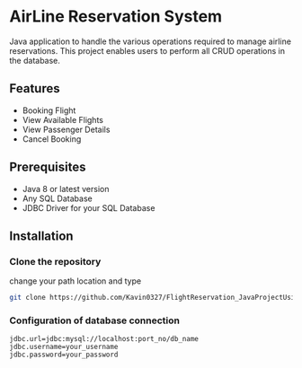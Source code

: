 # AirLine Reservation System
Java application to handle the various operations required to manage airline reservations. This project enables users to perform all CRUD operations in the database.
## Features
- Booking Flight
- View Available Flights
- View Passenger Details
- Cancel Booking
## Prerequisites
* Java 8 or latest version
* Any SQL Database
* JDBC Driver for your SQL Database
## Installation
### Clone the repository
change your path location and type 
```bash
git clone https://github.com/Kavin0327/FlightReservation_JavaProjectUsingJDBC.git
```
### Configuration of database connection

```
jdbc.url=jdbc:mysql://localhost:port_no/db_name
jdbc.username=your_username
jdbc.password=your_password
```

